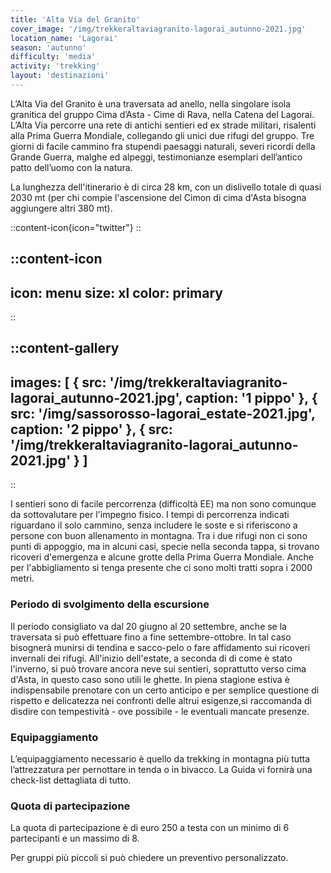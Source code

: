 ```yaml
---
title: 'Alta Via del Granito'
cover_image: '/img/trekkeraltaviagranito-lagorai_autunno-2021.jpg'
location_name: 'Lagorai'
season: 'autunno'
difficulty: 'media'
activity: 'trekking'
layout: 'destinazioni'
---
```


L’Alta Via del Granito è una traversata ad anello, nella singolare isola granitica del gruppo Cima d’Asta - Cime di Rava, nella Catena del Lagorai. L’Alta Via percorre una rete di antichi sentieri ed ex strade militari, risalenti alla Prima Guerra Mondiale, collegando gli unici due rifugi del gruppo. Tre giorni di facile cammino fra stupendi paesaggi naturali, severi ricordi della Grande Guerra, malghe ed alpeggi, testimonianze esemplari dell’antico patto dell’uomo con la natura.

La lunghezza dell'itinerario è di circa 28 km, con un dislivello totale di quasi 2030 mt (per chi compie l'ascensione del Cimon di cima d'Asta bisogna aggiungere altri 380 mt).

::content-icon{icon="twitter"}
::

::content-icon
---
icon: menu
size: xl
color: primary
---
::

::content-gallery
---
images: [ 
    {
        src: '/img/trekkeraltaviagranito-lagorai_autunno-2021.jpg',
        caption: '1 pippo'
    },
    {
        src: '/img/sassorosso-lagorai_estate-2021.jpg',
        caption: '2 pippo'
    },
    {
        src: '/img/trekkeraltaviagranito-lagorai_autunno-2021.jpg'
    }
]
---
::

I sentieri sono di facile percorrenza (difficoltà EE) ma non sono comunque da sottovalutare per l'impegno fisico. I tempi di percorrenza indicati riguardano il solo cammino, senza includere le soste e si riferiscono a persone con buon allenamento in montagna. Tra i due rifugi non ci sono punti di appoggio, ma in alcuni casi, specie nella seconda tappa, si trovano ricoveri d'emergenza e alcune grotte della Prima Guerra Mondiale. Anche per l'abbigliamento si tenga presente che ci sono molti tratti sopra i 2000 metri.

### Periodo di svolgimento della escursione

Il periodo consigliato va dal 20 giugno al 20 settembre, anche se la traversata si può effettuare fino a fine settembre-ottobre. In tal caso bisognerà munirsi di tendina e sacco-pelo o fare affidamento sui ricoveri invernali dei rifugi. All'inizio dell'estate, a seconda di di come è stato l'inverno, si può trovare ancora neve sui sentieri, soprattutto verso cima d'Asta, in questo caso sono utili le ghette. In piena stagione estiva è indispensabile prenotare con un certo anticipo e per semplice questione di rispetto e delicatezza nei confronti delle altrui esigenze,si raccomanda di disdire con tempestività - ove possibile - le eventuali mancate presenze.

### Equipaggiamento

L’equipaggiamento necessario è quello da trekking in montagna più tutta l’attrezzatura per pernottare in tenda o in bivacco. La Guida vi fornirà una check-list dettagliata di tutto.

### Quota di partecipazione

La quota di partecipazione è di euro 250 a testa con un minimo di 6 partecipanti e un massimo di 8.

Per gruppi più piccoli si può chiedere un preventivo personalizzato.
